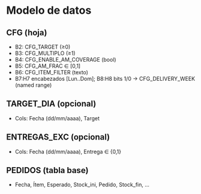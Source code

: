 # Modelo de datos

## CFG (hoja)
- B2: CFG_TARGET (≥0)
- B3: CFG_MULTIPLO (≥1)
- B4: CFG_ENABLE_AM_COVERAGE (bool)
- B5: CFG_AM_FRAC ∈ [0,1]
- B6: CFG_ITEM_FILTER (texto)
- B7:H7 encabezados [Lun..Dom]; B8:H8 bits 1/0 → CFG_DELIVERY_WEEK (named range)

## TARGET_DIA (opcional)
- Cols: Fecha (dd/mm/aaaa), Target

## ENTREGAS_EXC (opcional)
- Cols: Fecha (dd/mm/aaaa), Entrega ∈ {0,1}

## PEDIDOS (tabla base)
- Fecha, Ítem, Esperado, Stock_ini, Pedido, Stock_fin, …
